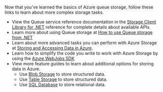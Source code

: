
Now that you've learned the basics of Azure queue storage, follow these links to learn about more complex storage tasks.

- View the Queue service reference documentation in the [Storage Client Library for .NET](https://msdn.microsoft.com/zh-cn/library/wa_storage_30_reference_home.aspx) reference for complete details about available APIs.
- Learn more about using Queue storage at [How to use Queue storage from .NET](/documentation/articles/storage-dotnet-how-to-use-queues)
- Learn about more advanced tasks you can perform with Azure Storage at [Storing and Accessing Data in Azure](https://msdn.microsoft.com/zh-cn/library/azure/gg433040.aspx).    
- Learn how to simplify the code you write to work with Azure Storage by using the [Azure WebJobs SDK](/documentation/articles/websites-dotnet-webjobs-sdk)
- View more feature guides to learn about additional options for storing data in Azure.
  - Use [Blob Storage](/documentation/articles/storage-dotnet-how-to-use-blobs) to store structured data.
  - Use [Table Storage](/documentation/articles/storage-dotnet-how-to-use-tables) to store structured data.
  - Use [SQL Database](/documentation/articles/sql-database-dotnet-how-to-use) to store relational data.

